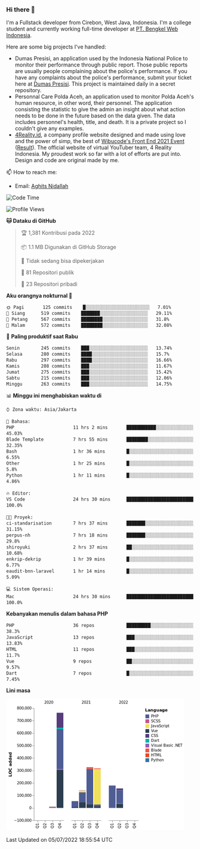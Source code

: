 ### Hi there 👋
I'm a Fullstack developer from Cirebon, West Java, Indonesia. I'm a college student and currently working full-time developer at [PT. Bengkel Web Indonesia](https://github.com/PT-Bengkel-Web-Indonesia).

Here are some big projects I've handled:
- Dumas Presisi, an application used by the Indonesia National Police to monitor their performance through public report. Those public reports are usually people complaining about the police's performance. If you have any complaints about the police's performance, submit your ticket here at [Dumas Presisi](https://dumaspresisi.polri.go.id/dumaspro). This project is maintained daily in a secret repository.
- Personnal Care Polda Aceh, an application used to monitor Polda Aceh's human resource, in other word, their personnel. The application consisting the statistic to give the admin an insight about what action needs to be done in the future based on the data given. The data includes personnel's health, title, and death. It is a private project so I couldn't give any examples.
- [4Reality.id](https://4reality.id), a company profile website designed and made using love and the power of simp, the best of [Wibucode's Front End 2021 Event](https://github.com/wibucode02/submision-event-frontend-2021) ([Result](https://github.com/wibucode02/top-5-pemenang-event-front-end-wibucode-2021)). The official website of virtual YouTuber team, 4 Reality Indonesia. My proudest work so far with a lot of efforts are put into. Design and code are original made by me.

📫 How to reach me:
- Email: [Aghits Nidallah](mailto:yourlovelydev@gmail.com)

<!--START_SECTION:waka-->
![Code Time](http://img.shields.io/badge/Code%20Time-0%20secs-blue)

![Profile Views](http://img.shields.io/badge/Profil%20dilihat-8-blue)

**🐱 Dataku di GitHub** 

> 🏆 1,381 Kontribusi pada 2022
 > 
> 📦 1.1 MB Digunakan di GitHub Storage 
 > 
> 🚫 Tidak sedang bisa dipekerjakan
 > 
> 📜 81 Repositori publik 
 > 
> 🔑 23 Repositori pribadi  
 > 
**Aku orangnya nokturnal 🦉** 

```text
🌞 Pagi       125 commits    █░░░░░░░░░░░░░░░░░░░░░░░░   7.01% 
🌆 Siang      519 commits    ███████░░░░░░░░░░░░░░░░░░   29.11% 
🌃 Petang     567 commits    ████████░░░░░░░░░░░░░░░░░   31.8% 
🌙 Malam      572 commits    ████████░░░░░░░░░░░░░░░░░   32.08%

```
📅 **Paling produktif saat Rabu** 

```text
Senin        245 commits    ███░░░░░░░░░░░░░░░░░░░░░░   13.74% 
Selasa       280 commits    ████░░░░░░░░░░░░░░░░░░░░░   15.7% 
Rabu         297 commits    ████░░░░░░░░░░░░░░░░░░░░░   16.66% 
Kamis        208 commits    ███░░░░░░░░░░░░░░░░░░░░░░   11.67% 
Jumat        275 commits    ███░░░░░░░░░░░░░░░░░░░░░░   15.42% 
Sabtu        215 commits    ███░░░░░░░░░░░░░░░░░░░░░░   12.06% 
Minggu       263 commits    ███░░░░░░░░░░░░░░░░░░░░░░   14.75%

```


📊 **Minggu ini menghabiskan waktu di** 

```text
⌚︎ Zona waktu: Asia/Jakarta

💬 Bahasa: 
PHP                      11 hrs 2 mins       ███████████░░░░░░░░░░░░░░   45.03% 
Blade Template           7 hrs 55 mins       ████████░░░░░░░░░░░░░░░░░   32.35% 
Bash                     1 hr 36 mins        █░░░░░░░░░░░░░░░░░░░░░░░░   6.55% 
Other                    1 hr 25 mins        █░░░░░░░░░░░░░░░░░░░░░░░░   5.8% 
Python                   1 hr 11 mins        █░░░░░░░░░░░░░░░░░░░░░░░░   4.86%

🔥 Editor: 
VS Code                  24 hrs 30 mins      █████████████████████████   100.0%

🐱‍💻 Proyek: 
ci-standarisation        7 hrs 37 mins       ███████░░░░░░░░░░░░░░░░░░   31.15% 
perpus-nh                7 hrs 18 mins       ███████░░░░░░░░░░░░░░░░░░   29.8% 
shiroyuki                2 hrs 37 mins       ██░░░░░░░░░░░░░░░░░░░░░░░   10.68% 
enkrip-dekrip            1 hr 39 mins        █░░░░░░░░░░░░░░░░░░░░░░░░   6.77% 
eaudit-bnn-laravel       1 hr 14 mins        █░░░░░░░░░░░░░░░░░░░░░░░░   5.09%

💻 Sistem Operasi: 
Mac                      24 hrs 30 mins      █████████████████████████   100.0%

```

**Kebanyakan menulis dalam bahasa PHP** 

```text
PHP                      36 repos            █████████░░░░░░░░░░░░░░░░   38.3% 
JavaScript               13 repos            ███░░░░░░░░░░░░░░░░░░░░░░   13.83% 
HTML                     11 repos            ███░░░░░░░░░░░░░░░░░░░░░░   11.7% 
Vue                      9 repos             ██░░░░░░░░░░░░░░░░░░░░░░░   9.57% 
Dart                     7 repos             █░░░░░░░░░░░░░░░░░░░░░░░░   7.45%

```


**Lini masa**

![Chart not found](https://raw.githubusercontent.com/NikarashiHatsu/NikarashiHatsu/master/charts/bar_graph.png) 


 Last Updated on 05/07/2022 18:55:54 UTC
<!--END_SECTION:waka-->
